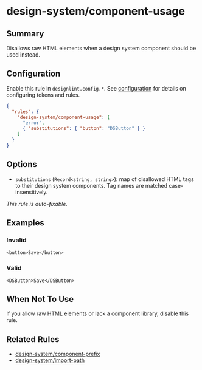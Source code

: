 # design-system/component-usage

## Summary
Disallows raw HTML elements when a design system component should be used instead.

## Configuration
Enable this rule in `designlint.config.*`. See [configuration](../../configuration.md) for details on configuring tokens and rules.

```json
{
  "rules": {
    "design-system/component-usage": [
      "error",
      { "substitutions": { "button": "DSButton" } }
    ]
  }
}
```

## Options
- `substitutions` (`Record<string, string>`): map of disallowed HTML tags to their design system components. Tag names are matched case-insensitively.

*This rule is auto-fixable.*

## Examples

### Invalid

```tsx
<button>Save</button>
```

### Valid

```tsx
<DSButton>Save</DSButton>
```

## When Not To Use
If you allow raw HTML elements or lack a component library, disable this rule.

## Related Rules
- [design-system/component-prefix](./component-prefix.md)
- [design-system/import-path](./import-path.md)
